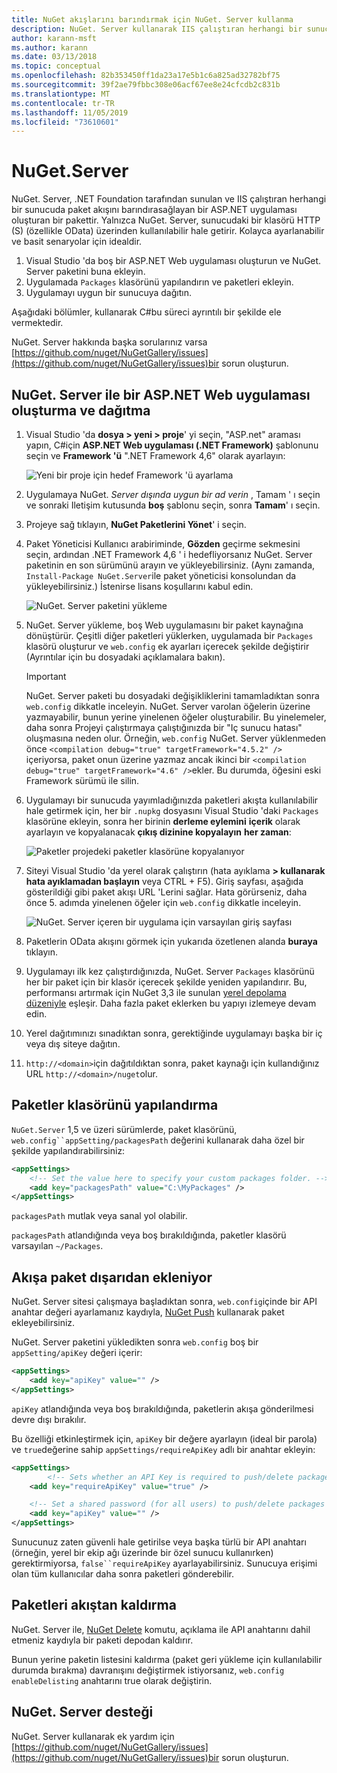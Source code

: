 ```yaml
---
title: NuGet akışlarını barındırmak için NuGet. Server kullanma
description: NuGet. Server kullanarak IIS çalıştıran herhangi bir sunucuda NuGet paket akışı oluşturma ve barındırma, paketleri HTTP ve OData aracılığıyla kullanılabilir hale getirme.
author: karann-msft
ms.author: karann
ms.date: 03/13/2018
ms.topic: conceptual
ms.openlocfilehash: 82b353450ff1da23a17e5b1c6a825ad32782bf75
ms.sourcegitcommit: 39f2ae79fbbc308e06acf67ee8e24cfcdb2c831b
ms.translationtype: MT
ms.contentlocale: tr-TR
ms.lasthandoff: 11/05/2019
ms.locfileid: "73610601"
---
```

# <a name="nugetserver"></a>NuGet.Server

NuGet. Server, .NET Foundation tarafından sunulan ve IIS çalıştıran herhangi bir sunucuda paket akışını barındırasağlayan bir ASP.NET uygulaması oluşturan bir pakettir. Yalnızca NuGet. Server, sunucudaki bir klasörü HTTP (S) (özellikle OData) üzerinden kullanılabilir hale getirir. Kolayca ayarlanabilir ve basit senaryolar için idealdir.

1. Visual Studio 'da boş bir ASP.NET Web uygulaması oluşturun ve NuGet. Server paketini buna ekleyin.
1. Uygulamada `Packages` klasörünü yapılandırın ve paketleri ekleyin.
1. Uygulamayı uygun bir sunucuya dağıtın.

Aşağıdaki bölümler, kullanarak C#bu süreci ayrıntılı bir şekilde ele vermektedir.

NuGet. Server hakkında başka sorularınız varsa [https://github.com/nuget/NuGetGallery/issues](https://github.com/nuget/NuGetGallery/issues)bir sorun oluşturun.

## <a name="create-and-deploy-an-aspnet-web-application-with-nugetserver"></a>NuGet. Server ile bir ASP.NET Web uygulaması oluşturma ve dağıtma

1. Visual Studio 'da **dosya > yeni > proje**' yi seçin, "ASP.net" araması yapın, C#için **ASP.NET Web uygulaması (.NET Framework)** şablonunu seçin ve **Framework 'ü** ".NET Framework 4,6" olarak ayarlayın:

    ![Yeni bir proje için hedef Framework 'ü ayarlama](media/Hosting_01-NuGet.Server-Set4.6.png)

1. Uygulamaya NuGet. *Server dışında uygun bir ad verin* , Tamam ' ı seçin ve sonraki Iletişim kutusunda **boş** şablonu seçin, sonra **Tamam**' ı seçin.

1. Projeye sağ tıklayın, **NuGet Paketlerini Yönet**' i seçin.

1. Paket Yöneticisi Kullanıcı arabiriminde, **Gözden** geçirme sekmesini seçin, ardından .NET Framework 4,6 ' i hedefliyorsanız NuGet. Server paketinin en son sürümünü arayın ve yükleyebilirsiniz. (Aynı zamanda, `Install-Package NuGet.Server`ile paket yöneticisi konsolundan da yükleyebilirsiniz.) İstenirse lisans koşullarını kabul edin.

    ![NuGet. Server paketini yükleme](media/Hosting_02-NuGet.Server-Package.png)

1. NuGet. Server yükleme, boş Web uygulamasını bir paket kaynağına dönüştürür. Çeşitli diğer paketleri yüklerken, uygulamada bir `Packages` klasörü oluşturur ve `web.config` ek ayarları içerecek şekilde değiştirir (Ayrıntılar için bu dosyadaki açıklamalara bakın).

    > [!Important]
    > NuGet. Server paketi bu dosyadaki değişikliklerini tamamladıktan sonra `web.config` dikkatle inceleyin. NuGet. Server varolan öğelerin üzerine yazmayabilir, bunun yerine yinelenen öğeler oluşturabilir. Bu yinelemeler, daha sonra Projeyi çalıştırmaya çalıştığınızda bir "Iç sunucu hatası" oluşmasına neden olur. Örneğin, `web.config` NuGet. Server yüklenmeden önce `<compilation debug="true" targetFramework="4.5.2" />` içeriyorsa, paket onun üzerine yazmaz ancak ikinci bir `<compilation debug="true" targetFramework="4.6" />`ekler. Bu durumda, öğesini eski Framework sürümü ile silin.

1. Uygulamayı bir sunucuda yayımladığınızda paketleri akışta kullanılabilir hale getirmek için, her bir `.nupkg` dosyasını Visual Studio 'daki `Packages` klasörüne ekleyin, sonra her birinin **derleme eylemini** **içerik** olarak ayarlayın ve kopyalanacak **çıkış dizinine kopyalayın**  **her zaman**:

    ![Paketler projedeki paketler klasörüne kopyalanıyor](media/Hosting_03-NuGet.Server-Package-Folder.png)

1. Siteyi Visual Studio 'da yerel olarak çalıştırın (hata ayıklama **> kullanarak hata ayıklamadan başlayın** veya CTRL + F5). Giriş sayfası, aşağıda gösterildiği gibi paket akışı URL 'Lerini sağlar. Hata görürseniz, daha önce 5. adımda yinelenen öğeler için `web.config` dikkatle inceleyin.

    ![NuGet. Server içeren bir uygulama için varsayılan giriş sayfası](media/Hosting_04-NuGet.Server-FeedHomePage.png)

1. Paketlerin OData akışını görmek için yukarıda özetlenen alanda **buraya** tıklayın.

1. Uygulamayı ilk kez çalıştırdığınızda, NuGet. Server `Packages` klasörünü her bir paket için bir klasör içerecek şekilde yeniden yapılandırır. Bu, performansı artırmak için NuGet 3,3 ile sunulan [yerel depolama düzeniyle](https://blog.nuget.org/20151118/nuget-3.3.html#folder-based-repository-commands) eşleşir. Daha fazla paket eklerken bu yapıyı izlemeye devam edin.

1. Yerel dağıtımınızı sınadıktan sonra, gerektiğinde uygulamayı başka bir iç veya dış siteye dağıtın.

1. `http://<domain>`için dağıtıldıktan sonra, paket kaynağı için kullandığınız URL `http://<domain>/nuget`olur.

## <a name="configuring-the-packages-folder"></a>Paketler klasörünü yapılandırma

`NuGet.Server` 1,5 ve üzeri sürümlerde, paket klasörünü, `web.config``appSetting/packagesPath` değerini kullanarak daha özel bir şekilde yapılandırabilirsiniz:

```xml
<appSettings>
    <!-- Set the value here to specify your custom packages folder. -->
    <add key="packagesPath" value="C:\MyPackages" />
</appSettings>
```

`packagesPath` mutlak veya sanal yol olabilir.

`packagesPath` atlandığında veya boş bırakıldığında, paketler klasörü varsayılan `~/Packages`.

## <a name="adding-packages-to-the-feed-externally"></a>Akışa paket dışarıdan ekleniyor

NuGet. Server sitesi çalışmaya başladıktan sonra, `web.config`içinde bir API anahtar değeri ayarlamanız kaydıyla, [NuGet Push](../reference/cli-reference/cli-ref-push.md) kullanarak paket ekleyebilirsiniz.

NuGet. Server paketini yükledikten sonra `web.config` boş bir `appSetting/apiKey` değeri içerir:

```xml
<appSettings>
    <add key="apiKey" value="" />
</appSettings>
```

`apiKey` atlandığında veya boş bırakıldığında, paketlerin akışa gönderilmesi devre dışı bırakılır.

Bu özelliği etkinleştirmek için, `apiKey` bir değere ayarlayın (ideal bir parola) ve `true`değerine sahip `appSettings/requireApiKey` adlı bir anahtar ekleyin:

```xml
<appSettings>
        <!-- Sets whether an API Key is required to push/delete packages -->
    <add key="requireApiKey" value="true" />

    <!-- Set a shared password (for all users) to push/delete packages -->
    <add key="apiKey" value="" />
</appSettings>
```

Sunucunuz zaten güvenli hale getirilse veya başka türlü bir API anahtarı (örneğin, yerel bir ekip ağı üzerinde bir özel sunucu kullanırken) gerektirmiyorsa, `false``requireApiKey` ayarlayabilirsiniz. Sunucuya erişimi olan tüm kullanıcılar daha sonra paketleri gönderebilir.

## <a name="removing-packages-from-the-feed"></a>Paketleri akıştan kaldırma

NuGet. Server ile, [NuGet Delete](../reference/cli-reference/cli-ref-delete.md) komutu, açıklama ile API anahtarını dahil etmeniz kaydıyla bir paketi depodan kaldırır.

Bunun yerine paketin listesini kaldırma (paket geri yükleme için kullanılabilir durumda bırakma) davranışını değiştirmek istiyorsanız, `web.config` `enableDelisting` anahtarını true olarak değiştirin.

## <a name="nugetserver-support"></a>NuGet. Server desteği

NuGet. Server kullanarak ek yardım için [https://github.com/nuget/NuGetGallery/issues](https://github.com/nuget/NuGetGallery/issues)bir sorun oluşturun.